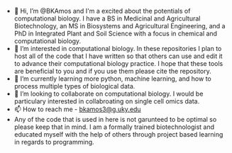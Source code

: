 - 👋 Hi, I’m @BKAmos and I'm a excited about the potentials of computational biology. I have a BS in Medicinal and Agricultural Biotechnology, an MS in Biosystems and Agricultural Engineering, and a PhD in Integrated Plant and Soil Science with a focus in chemical and computational biology.
- 👀 I’m interested in computational biology. In these repositories I plan to host all of the code that I have written so that others can use and edit it to advance their computational biology practice. I hope that these tools are beneficial to you and if you use them please cite the repository.
- 🌱 I’m currently learning more python, machine learning, and how to process multiple types of biological data.
- 💞️ I’m looking to collaborate on computational biology. I would be particulary interested in collabroating on single cell omics data.
- 📫 How to reach me - bkamos3@g.uky.edu
- Any of the code that is used in here is not garunteed to be optimal so please keep that in mind. I am a formally trained biotechnologist and educated myself with the help of others through project based learning in regards to programming. 

<!---
BKAmos/BKAmos is a ✨ special ✨ repository because its `README.md` (this file) appears on your GitHub profile.
You can click the Preview link to take a look at your changes.
--->
